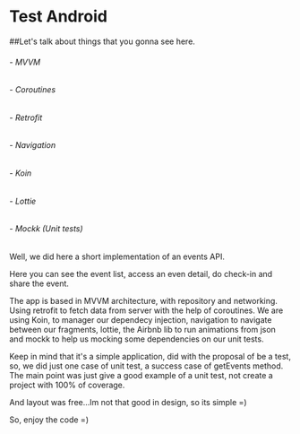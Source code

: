 # Test Android

##Let's talk about things that you gonna see here.

###### - MVVM
###### - Coroutines
###### - Retrofit
###### - Navigation
###### - Koin
###### - Lottie
###### - Mockk (Unit tests)

Well, we did here a short implementation of an events API. 

Here you can see the event list, access an even detail, do check-in and share the event.

The app is based in MVVM architecture, with repository and networking. Using retrofit to fetch data from server with the help of coroutines.
We are using Koin, to manager our dependecy injection, navigation to navigate between our fragments, lottie,  the Airbnb lib to run animations from json and mockk to help us mocking some dependencies on our unit tests.

Keep in mind that it's a simple application, did with the proposal of be a test, so, we did just one case of unit test, a success case of getEvents method.
The main point was just give a good example of a unit test, not create a project with 100% of coverage.

And layout was free...Im not that good in design, so its simple =)

So, enjoy the code =)
